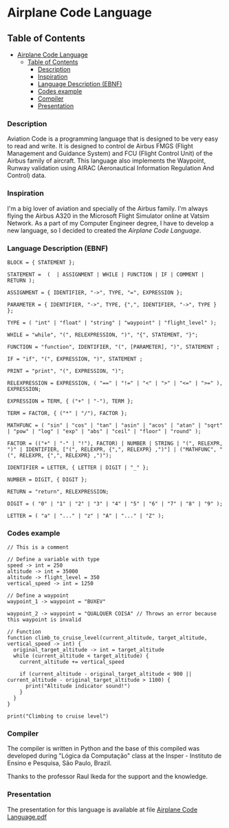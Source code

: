 # Airplane Code Language

## Table of Contents
- [Airplane Code Language](#airplane-code-language)
  - [Table of Contents](#table-of-contents)
    - [Description](#description)
    - [Inspiration](#inspiration)
    - [Language Description (EBNF)](#language-description-ebnf)
    - [Codes example](#codes-example)
    - [Compiler](#compiler)
    - [Presentation](#presentation)


### Description

Aviation Code is a programming language that is designed to be very easy to read
and write. It is designed to control de Airbus FMGS (Flight Management and Guidance System)
and FCU (Flight Control Unit) of the Airbus family of aircraft. This language also implements the
Waypoint, Runway validation using AIRAC (Aeronautical Information Regulation And Control) data.

### Inspiration

I'm a big lover of aviation and specially of the Airbus family. I'm always
flying the Airbus A320 in the Microsoft Flight Simulator online at Vatsim Network.
As a part of my Computer Engineer degree, I have to develop a new language, so I decided
to created the _Airplane Code Language_.

### Language Description (EBNF)

```
BLOCK = { STATEMENT };

STATEMENT =  (  | ASSIGNMENT | WHILE | FUNCTION | IF | COMMENT | RETURN );

ASSIGNMENT = { IDENTIFIER, "->", TYPE, "=", EXPRESSION };

PARAMETER = { IDENTIFIER, "->", TYPE, {",", IDENTIFIER, "->", TYPE } };

TYPE = ( "int" | "float" | "string" | "waypoint" | "flight_level" );

WHILE = "while", "(", RELEXPRESSION, ")", "{", STATEMENT, "}";

FUNCTION = "function", IDENTIFIER, "(", [PARAMETER], ")", STATEMENT ;

IF = "if", "(", EXPRESSION, ")", STATEMENT ;

PRINT = "print", "(", EXPRESSION, ")";

RELEXPRESSION = EXPRESSION, ( "==" | "!=" | "<" | ">" | "<=" | ">=" ), EXPRESSION;

EXPRESSION = TERM, { ("+" | "-"), TERM };

TERM = FACTOR, { ("*" | "/"), FACTOR };

MATHFUNC = ( "sin" | "cos" | "tan" | "asin" | "acos" | "atan" | "sqrt" | "pow" | "log" | "exp" | "abs" | "ceil" | "floor" | "round" );

FACTOR = (("+" | "-" | "!"), FACTOR) | NUMBER | STRING | "(", RELEXPR, ")" | IDENTIFIER, ["(", RELEXPR, {",", RELEXPR} ,")"] | ("MATHFUNC", "(", RELEXPR, {",", RELEXPR} ,")");

IDENTIFIER = LETTER, { LETTER | DIGIT | "_" };

NUMBER = DIGIT, { DIGIT };

RETURN = "return", RELEXPRESSION;

DIGIT = ( "0" | "1" | "2" | "3" | "4" | "5" | "6" | "7" | "8" | "9" );

LETTER = ( "a" | "..." | "z" | "A" | "..." | "Z" );
```

### Codes example

```airplane
// This is a comment

// Define a variable with type
speed -> int = 250
altitude -> int = 35000
altitude -> flight_level = 350
vertical_speed -> int = 1250

// Define a waypoint
waypoint_1 -> waypoint = "BUXEV"

waypoint_2 -> waypoint = "QUALQUER COISA" // Throws an error because this waypoint is invalid

// Function
function climb_to_cruise_level(current_altitude, target_altitude, vertical_speed -> int) {
  original_target_altitude -> int = target_altitude
  while (current_altitude < target_altitude) {
    current_altitude += vertical_speed

    if (current_altitude - original_target_altitude < 900 || current_altitude - original_target_altitude > 1100) {
      print("Altitude indicator sound!")
    }
  }
}

print("Climbing to cruise level")
```

### Compiler

The compiler is written in Python and the base of this compiled was developed during "Lógica da Computação" class at the Insper - Instituto de Ensino e Pesquisa, São Paulo, Brazil.

Thanks to the professor Raul Ikeda for the support and the knowledge.

### Presentation

The presentation for this language is available at file [Airplane Code Language.pdf](Aviation%20Language%20presentation.pdf)